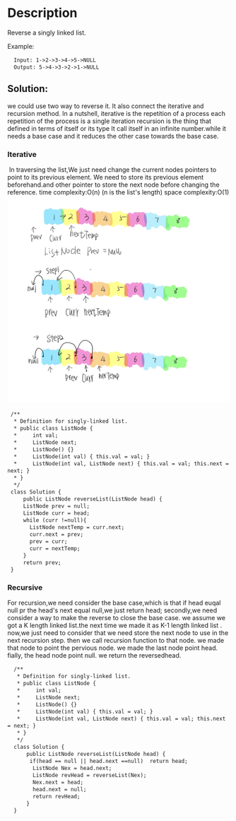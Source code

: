 # Description

Reverse a singly linked list.

Example:

```
  Input: 1->2->3->4->5->NULL
  Output: 5->4->3->2->1->NULL
```
## Solution:

we could use two way to reverse it.  It also connect the iterative and recursion method.
In a nutshell,
iterative is the repetition of a process 
each repetition of the process is a single iteration
recursion is the thing that defined in terms of itself or its type
It call itself in an infinite number.while it needs a base case and it reduces the other case towards the base case.
### Iterative
 In traversing the list,We just need change the current nodes pointers to point to its previous element.
 We need to store its previous element beforehand.and other pointer to store the next node before changing the reference.
 time complexity:O(n) (n is the list's length)
 space complexity:O(1)
 ![iterative](https://github.com/machine411/LeetCode_JAVA/blob/master/images/linkedlist/IMG_0949.JPG)
 ```
  /**
   * Definition for singly-linked list.
   * public class ListNode {
   *     int val;
   *     ListNode next;
   *     ListNode() {}
   *     ListNode(int val) { this.val = val; }
   *     ListNode(int val, ListNode next) { this.val = val; this.next = next; }
   * }
   */
  class Solution {
      public ListNode reverseList(ListNode head) {
      ListNode prev = null;
      ListNode curr = head;
      while (curr !=null){
        ListNode nextTemp = curr.next;
        curr.next = prev;
        prev = curr;
        curr = nextTemp;
      }
      return prev;
  }
```
### Recursive
  For recursion,we need consider the base case,which is that if head euqal null pr the head's next equal null,we just return head;
  secondly,we need consider a way to make the reverse to close the base case.
  we assume we got a K length linked list.the next time we made it as K-1 length linked list .
  now,we just need to consider that we need store the next node to use in the next recursion step.
  then we call recursion function to that node.
  we made that node to point the pervious node.
  we made the last node point head.
  fially, the head node point null.
  we return the reversedhead.
  
  ```
    /**
     * Definition for singly-linked list.
     * public class ListNode {
     *     int val;
     *     ListNode next;
     *     ListNode() {}
     *     ListNode(int val) { this.val = val; }
     *     ListNode(int val, ListNode next) { this.val = val; this.next = next; }
     * }
     */
    class Solution {
        public ListNode reverseList(ListNode head) {
         if(head == null || head.next ==null)  return head;
          ListNode Nex = head.next;
          ListNode revHead = reverseList(Nex);
          Nex.next = head;
          head.next = null;
          return revHead;
        }
    }
  ```
